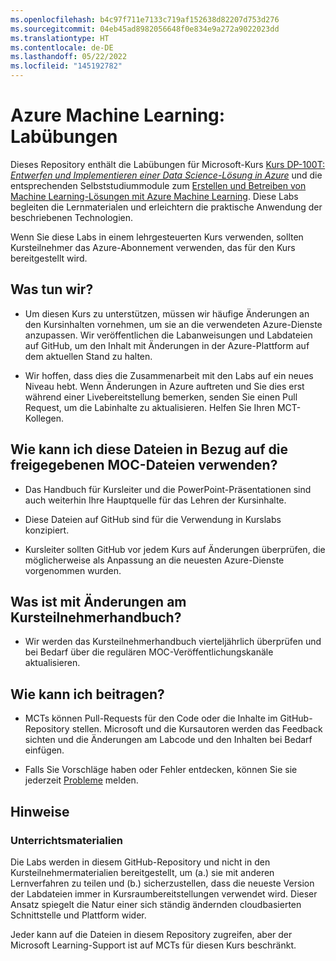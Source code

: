 ```yaml
---
ms.openlocfilehash: b4c97f711e7133c719af152638d82207d753d276
ms.sourcegitcommit: 04eb45ad8982056648f0e834e9a272a9022023dd
ms.translationtype: HT
ms.contentlocale: de-DE
ms.lasthandoff: 05/22/2022
ms.locfileid: "145192782"
---
```

# <a name="azure-machine-learning-lab-exercises"></a>Azure Machine Learning: Labübungen

Dieses Repository enthält die Labübungen für Microsoft-Kurs [Kurs DP-100T: *Entwerfen und Implementieren einer Data Science-Lösung in Azure*](https://docs.microsoft.com/learn/certifications/courses/dp-100t01) und die entsprechenden Selbststudiummodule zum [Erstellen und Betreiben von Machine Learning-Lösungen mit Azure Machine Learning](https://docs.microsoft.com/learn/paths/build-ai-solutions-with-azure-ml-service/). Diese Labs begleiten die Lernmaterialen und erleichtern die praktische Anwendung der beschriebenen Technologien.

Wenn Sie diese Labs in einem lehrgesteuerten Kurs verwenden, sollten Kursteilnehmer das Azure-Abonnement verwenden, das für den Kurs bereitgestellt wird.

## <a name="what-are-we-doing"></a>Was tun wir?

- Um diesen Kurs zu unterstützen, müssen wir häufige Änderungen an den Kursinhalten vornehmen, um sie an die verwendeten Azure-Dienste anzupassen.  Wir veröffentlichen die Labanweisungen und Labdateien auf GitHub, um den Inhalt mit Änderungen in der Azure-Plattform auf dem aktuellen Stand zu halten.

- Wir hoffen, dass dies die Zusammenarbeit mit den Labs auf ein neues Niveau hebt. Wenn Änderungen in Azure auftreten und Sie dies erst während einer Livebereitstellung bemerken, senden Sie einen Pull Request, um die Labinhalte zu aktualisieren.  Helfen Sie Ihren MCT-Kollegen.

## <a name="how-should-i-use-these-files-relative-to-the-released-moc-files"></a>Wie kann ich diese Dateien in Bezug auf die freigegebenen MOC-Dateien verwenden?

- Das Handbuch für Kursleiter und die PowerPoint-Präsentationen sind auch weiterhin Ihre Hauptquelle für das Lehren der Kursinhalte.

- Diese Dateien auf GitHub sind für die Verwendung in Kurslabs konzipiert.

- Kursleiter sollten GitHub vor jedem Kurs auf Änderungen überprüfen, die möglicherweise als Anpassung an die neuesten Azure-Dienste vorgenommen wurden.

## <a name="what-about-changes-to-the-student-handbook"></a>Was ist mit Änderungen am Kursteilnehmerhandbuch?

- Wir werden das Kursteilnehmerhandbuch vierteljährlich überprüfen und bei Bedarf über die regulären MOC-Veröffentlichungskanäle aktualisieren.

## <a name="how-do-i-contribute"></a>Wie kann ich beitragen?

- MCTs können Pull-Requests für den Code oder die Inhalte im GitHub-Repository stellen. Microsoft und die Kursautoren werden das Feedback sichten und die Änderungen am Labcode und den Inhalten bei Bedarf einfügen.

- Falls Sie Vorschläge haben oder Fehler entdecken, können Sie sie jederzeit [Probleme](https://github.com/MicrosoftLearning/mslearn-dp100/issues) melden.

## <a name="notes"></a>Hinweise

### <a name="classroom-materials"></a>Unterrichtsmaterialien

Die Labs werden in diesem GitHub-Repository und nicht in den Kursteilnehmermaterialien bereitgestellt, um (a.) sie mit anderen Lernverfahren zu teilen und (b.) sicherzustellen, dass die neueste Version der Labdateien immer in Kursraumbereitstellungen verwendet wird. Dieser Ansatz spiegelt die Natur einer sich ständig ändernden cloudbasierten Schnittstelle und Plattform wider.

Jeder kann auf die Dateien in diesem Repository zugreifen, aber der Microsoft Learning-Support ist auf MCTs für diesen Kurs beschränkt.
